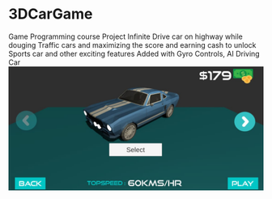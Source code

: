 # 3DCarGame

Game Programming course Project 
Infinite Drive car on highway while douging Traffic cars and maximizing the score and earning cash to unlock Sports car and other exciting features 
Added with Gyro Controls, AI Driving Car
![](https://github.com/MuhammadMujtaba19/3DCarGame/blob/master/Assets/ScreenShot/CarSelection%20Screen1.jpeg)
